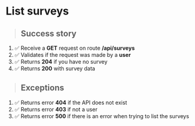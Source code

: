 # List surveys

> ## Success story

1. ✅ Receive a **GET** request on route **/api/surveys**
2. ✅ Validates if the request was made by a **user**
3. ✅ Returns **204** if you have no survey
4. ✅ Returns **200** with survey data

> ## Exceptions

1. ✅ Returns error **404** if the API does not exist
2. ✅ Returns error **403** if not a user
3. ✅ Returns error **500** if there is an error when trying to list the surveys
